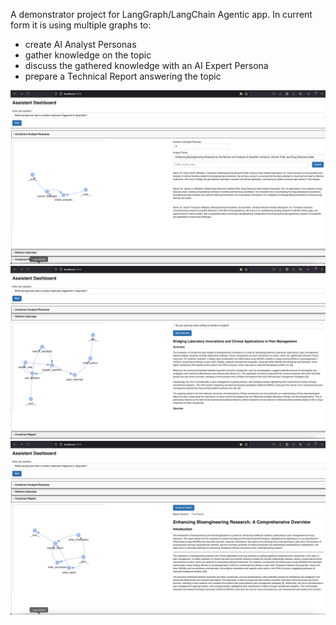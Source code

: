 A demonstrator project for LangGraph/LangChain Agentic app. In current form it is using multiple graphs to:

- create AI Analyst Personas
- gather knowledge on the topic
- discuss the gathered knowledge with an AI Expert Persona
- prepare a Technical Report answering the topic

![Step 1](./docs/agentcraft-screenshot-1.png)
![Step 2](./docs/agentcraft-screenshot-2.png)
![Step 3](./docs/agentcraft-screenshot-3.png)
